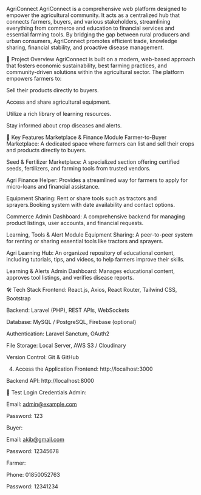AgriConnect
AgriConnect is a comprehensive web platform designed to empower the agricultural community. It acts as a centralized hub that connects farmers, buyers, and various stakeholders, streamlining everything from commerce and education to financial services and essential farming tools. By bridging the gap between rural producers and urban consumers, AgriConnect promotes efficient trade, knowledge sharing, financial stability, and proactive disease management.

🚀 Project Overview
AgriConnect is built on a modern, web-based approach that fosters economic sustainability, best farming practices, and community-driven solutions within the agricultural sector. The platform empowers farmers to:

Sell their products directly to buyers.

Access and share agricultural equipment.

Utilize a rich library of learning resources.

Stay informed about crop diseases and alerts.

📌 Key Features
Marketplace & Finance Module
Farmer-to-Buyer Marketplace: A dedicated space where farmers can list and sell their crops and products directly to buyers.

Seed & Fertilizer Marketplace: A specialized section offering certified seeds, fertilizers, and farming tools from trusted vendors.

Agri Finance Helper: Provides a streamlined way for farmers to apply for micro-loans and financial assistance.

Equipment Sharing: Rent or share tools such as tractors and sprayers.Booking system with date availability and contact options.

Commerce Admin Dashboard: A comprehensive backend for managing product listings, user accounts, and financial requests.

Learning, Tools & Alert Module
Equipment Sharing: A peer-to-peer system for renting or sharing essential tools like tractors and sprayers.

Agri Learning Hub: An organized repository of educational content, including tutorials, tips, and videos, to help farmers improve their skills.

Learning & Alerts Admin Dashboard: Manages educational content, approves tool listings, and verifies disease reports.

🛠 Tech Stack
Frontend: React.js, Axios, React Router, Tailwind CSS, Bootstrap

Backend: Laravel (PHP), REST APIs, WebSockets

Database: MySQL / PostgreSQL, Firebase (optional)

Authentication: Laravel Sanctum, OAuth2

File Storage: Local Server, AWS S3 / Cloudinary

Version Control: Git & GitHub

4. Access the Application
Frontend: http://localhost:3000

Backend API: http://localhost:8000

🔑 Test Login Credentials
Admin:

Email: admin@example.com

Password: 123

Buyer:

Email: akib@gmail.com

Password: 12345678

Farmer:

Phone: 01850052763

Password: 12341234
